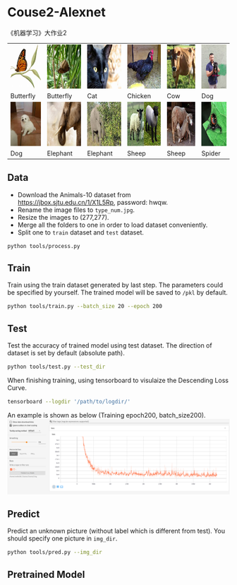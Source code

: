 # Couse2-Alexnet
《机器学习》大作业2

 |                                  |             |                                 |             |                                |             |
 |----------------------------------|-------------|---------------------------------|-------------|--------------------------------|-------------|
 | <img src="./pred/0000.jpg" height="100" /> | <img src="./pred/0001.jpg" height="100" /> | <img src="./pred/0002.jpg" height="100" /> | <img src="./pred/0003.jpg" height="100" /> |<img src="./pred/0004.jpg" height="100" /> | <img src="./pred/0005.jpg" height="100" /> |
 | Butterfly | Butterfly | Cat | Chicken | Cow | Dog |
 | <img src="./pred/0006.jpg" height="100" /> | <img src="./pred/0007.jpg" height="100" /> |<img src="./pred/0008.jpg" height="100" /> | <img src="./pred/0009.jpg" height="100" /> |<img src="./pred/0010.jpg" height="100" /> | <img src="./pred/0011.jpg" height="100" /> |
 | Dog | Elephant | Elephant | Sheep | Sheep | Spider |

## Data
* Download the Animals-10 dataset from https://jbox.sjtu.edu.cn/1/X1L5Rp, password: hwqw.
* Rename the image files to `type_num.jpg`.
* Resize the images to (277,277).
* Merge all the folders to one in order to load dataset conveniently.
* Split one to `train` dataset and `test` dataset.
```bash
python tools/process.py
```

## Train
Train using the train dataset generated by last step. The parameters could be specified by yourself. The trained model will be saved to `/pkl` by default.
```bash
python tools/train.py --batch_size 20 --epoch 200
```

## Test
Test the accuracy of trained model using test dataset. The direction of dataset is set by default (absolute path).
```bash
python tools/test.py --test_dir
```
When finishing training, using tensorboard to visulaize the Descending Loss Curve.
```bash
tensorboard --logdir '/path/to/logdir/'
```
An example is shown as below (Training epoch200, batch_size200).
![avatar](./docs/0.png)

## Predict
Predict an unknown picture (without label which is different from test). You should specify one picture in `img_dir`.
```bash
python tools/pred.py --img_dir
```

## Pretrained Model